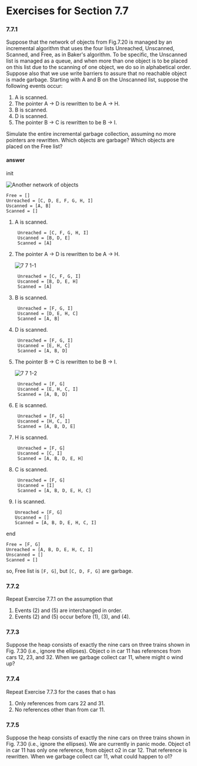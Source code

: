 # Exercises for Section 7.7### 7.7.1
Suppose that the network of objects from Fig.7.20 is managed by an incremental algorithm that uses the four lists Unreached, Unscanned, Scanned, and Free, as in Baker's algorithm. To be specific, the Unscanned list is managed as a queue, and when more than one object is to be placed on this list due to the scanning of one object, we do so in alphabetical order. Suppose also that we use write barriers to assure that no reachable object is made garbage. Starting with A and B on the Unscanned list, suppose the following events occur:
1. A is scanned.2. The pointer A -> D is rewritten to be A -> H.3. B is scanned.4. D is scanned.6. The pointer B -> C is rewritten to be B -> I.Simulate the entire incremental garbage collection, assuming no more pointers are rewritten. Which objects are garbage? Which objects are placed on the Free list?
#### answer
init![Another network of objects](https://f.cloud.github.com/assets/340282/1276366/87f56964-2e60-11e3-9d88-fd56f7e2d3f4.png)
        Free = []    Unreached = [C, D, E, F, G, H, I]
    Uscanned = [A, B]
    Scanned = []    
1. A is scanned.

        Unreached = [C, F, G, H, I]
        Uscanned = [B, D, E]
        Scanned = [A]
2. The pointer A -> D is rewritten to be A -> H.    ![7 7 1-1](https://f.cloud.github.com/assets/340282/1313843/079b394a-3263-11e3-8659-a54bcc5ea3d8.gif)
        Unreached = [C, F, G, I]
        Uscanned = [B, D, E, H]
        Scanned = [A]
        3. B is scanned.        Unreached = [F, G, I]
        Uscanned = [D, E, H, C]
        Scanned = [A, B]4. D is scanned.        Unreached = [F, G, I]
        Uscanned = [E, H, C]
        Scanned = [A, B, D]6. The pointer B -> C is rewritten to be B -> I.

    ![7 7 1-2](https://f.cloud.github.com/assets/340282/1313847/144a01e4-3263-11e3-8037-b09e2c3b03f4.gif)
    
        Unreached = [F, G]
        Uscanned = [E, H, C, I]
        Scanned = [A, B, D]
7. E is scanned.
        Unreached = [F, G]
        Uscanned = [H, C, I]
        Scanned = [A, B, D, E]    8. H is scanned.
        Unreached = [F, G]
        Uscanned = [C, I]
        Scanned = [A, B, D, E, H]9. C is scanned.
        Unreached = [F, G]
        Uscanned = [I]
        Scanned = [A, B, D, E, H, C]
        
10. I is scanned.

        Unreached = [F, G]
        Uscanned = []
        Scanned = [A, B, D, E, H, C, I]
        
end

    Free = [F, G]
    Unreached = [A, B, D, E, H, C, I]
    Unscanned = []
    Scanned = []so, Free list is `[F, G]`, but `[C, D, F, G]` are garbage.### 7.7.2
Repeat Exercise 7.7.1 on the assumption that 
1. Events (2) and (5) are interchanged in order.2. Events (2) and (5) occur before (1), (3), and (4).
### 7.7.3
Suppose the heap consists of exactly the nine cars on three trains shown in Fig. 7.30 (i.e., ignore the ellipses). Object o in car 11 has references from cars 12, 23, and 32. When we garbage collect car 11, where might o wind up?
### 7.7.4
Repeat Exercise 7.7.3 for the cases that o has1. Only references from cars 22 and 31.2. No references other than from car 11.### 7.7.5
Suppose the heap consists of exactly the nine cars on three trains shown in Fig. 7.30 (i.e., ignore the ellipses). We are currently in panic mode. Object o1 in car 11 has only one reference, from object o2 in car 12. That reference is rewritten. When we garbage collect car 11, what could happen to o1?
